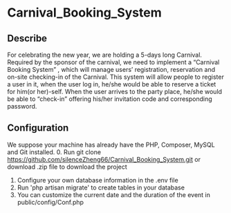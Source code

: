 # Carnival_Booking_System

## Describe
For celebrating the new year, we are holding a 5-days long Carnival.
Required by the sponsor of the carnival, we need to implement a “Carnival Booking System” , which will manage users’ registration, 
reservation and on-site checking-in of the Carnival. This system will allow people to register a user in it, when the user log in, 
he/she would be able to reserve a ticket for him(or her)-self. When the user arrives to the party place, 
he/she would be able to “check-in” offering his/her invitation code and corresponding password.

## Configuration
We suppose your machine has already have the PHP, Composer, MySQL and Git installed.
0. Run git clone https://github.com/silenceZheng66/Carnival_Booking_System.git or download .zip file to download 
   the project
1. Configure your own database information in the .env file
2. Run 'php artisan migrate' to create tables in your database
3. You can customize the current date and the duration of the event in public/config/Conf.php

